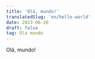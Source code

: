 ```yaml
---
title: 'Olá, mundo!'
translatedSlug: 'en/hello-world'
date: 2023-06-28
draft: false
tag: Ola mundo
---
```


Olá, mundo!
